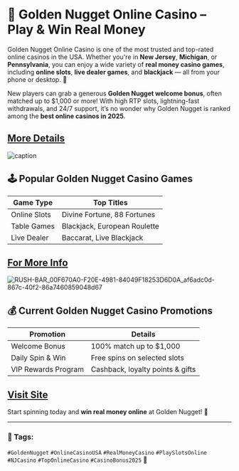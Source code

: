 # 🎰 Golden Nugget Online Casino – Play & Win Real Money

Golden Nugget Online Casino is one of the most trusted and top-rated online casinos in the USA. Whether you're in **New Jersey**, **Michigan**, or **Pennsylvania**, you can enjoy a wide variety of **real money casino games**, including **online slots**, **live dealer games**, and **blackjack** — all from your phone or desktop. 🤑

New players can grab a generous **Golden Nugget welcome bonus**, often matched up to $1,000 or more! With high RTP slots, lightning-fast withdrawals, and 24/7 support, it’s no wonder why Golden Nugget is ranked among the **best online casinos in 2025**.

[More Details](https://tinyurl.com/33sathw3)
---

![caption](https://github.com/user-attachments/assets/c84cac97-1330-419d-9c04-9ddd3bb286cf)

## 🕹️ Popular Golden Nugget Casino Games

| Game Type       | Top Titles                     |
|-----------------|--------------------------------|
| Online Slots    | Divine Fortune, 88 Fortunes    |
| Table Games     | Blackjack, European Roulette   |
| Live Dealer     | Baccarat, Live Blackjack       |

[For More Info](https://tinyurl.com/uycshsmp)
---

![RUSH-BAR_00F670A0-F20E-4981-84049F18253D6D0A_af6adc0d-867c-40f2-86a7460859048d67](https://github.com/user-attachments/assets/d3bdcb78-a354-447f-bab4-8a7982c68d6f)

## 💰 Current Golden Nugget Casino Promotions

| Promotion              | Details                            |
|------------------------|------------------------------------|
| Welcome Bonus          | 100% match up to $1,000            |
| Daily Spin & Win       | Free spins on selected slots       |
| VIP Rewards Program    | Cashback, loyalty points & gifts   |

[Visit Site](https://tinyurl.com/2p644kkh)
---

Start spinning today and **win real money online** at Golden Nugget! 💸

---

### 🔖 Tags:
`#GoldenNugget` `#OnlineCasinoUSA` `#RealMoneyCasino` `#PlaySlotsOnline` `#NJCasino` `#TopOnlineCasino` `#CasinoBonus2025` 🎲
